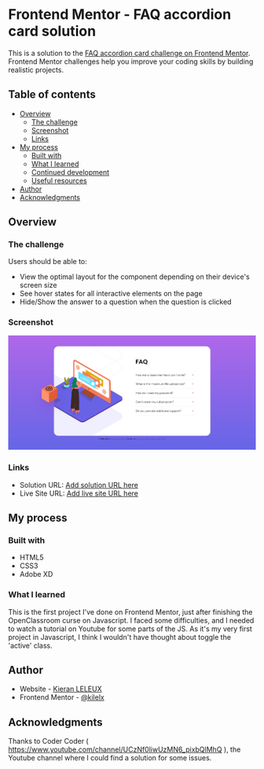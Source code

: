 # Frontend Mentor - FAQ accordion card solution

This is a solution to the [FAQ accordion card challenge on Frontend Mentor](https://www.frontendmentor.io/challenges/faq-accordion-card-XlyjD0Oam). Frontend Mentor challenges help you improve your coding skills by building realistic projects.

## Table of contents

- [Overview](#overview)
  - [The challenge](#the-challenge)
  - [Screenshot](#screenshot)
  - [Links](#links)
- [My process](#my-process)
  - [Built with](#built-with)
  - [What I learned](#what-i-learned)
  - [Continued development](#continued-development)
  - [Useful resources](#useful-resources)
- [Author](#author)
- [Acknowledgments](#acknowledgments)

## Overview

### The challenge

Users should be able to:

- View the optimal layout for the component depending on their device's screen size
- See hover states for all interactive elements on the page
- Hide/Show the answer to a question when the question is clicked

### Screenshot

![](./screenshot.jpg)

### Links

- Solution URL: [Add solution URL here](https://your-solution-url.com)
- Live Site URL: [Add live site URL here](https://your-live-site-url.com)

## My process

### Built with

- HTML5
- CSS3
- Adobe XD

### What I learned

This is the first project I've done on Frontend Mentor, just after finishing the OpenClassroom curse on Javascript.
I faced some difficulties, and I needed to watch a tutorial on Youtube for some parts of the JS. As it's my very first project in Javascript, I think I wouldn't have thought about toggle the 'active' class.

## Author

- Website - [Kieran LELEUX](http://www.kieran-leleux.com)
- Frontend Mentor - [@kilelx](https://www.frontendmentor.io/profile/kilelx)

## Acknowledgments

Thanks to Coder Coder ( https://www.youtube.com/channel/UCzNf0liwUzMN6_pixbQlMhQ ), the Youtube channel where I could find a solution for some issues.
